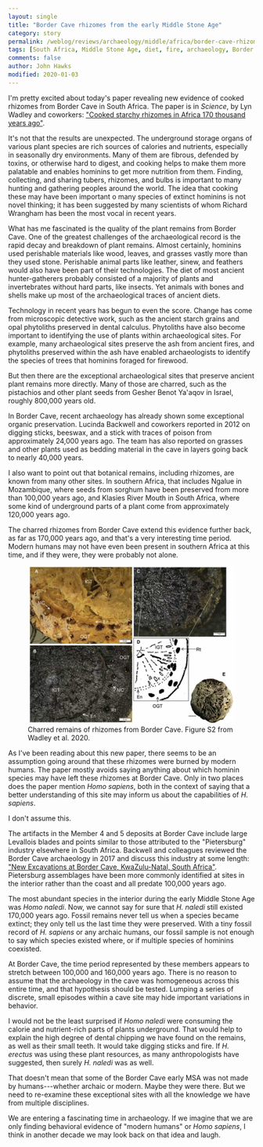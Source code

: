 ```yaml
---
layout: single
title: "Border Cave rhizomes from the early Middle Stone Age"
category: story
permalink: /weblog/reviews/archaeology/middle/africa/border-cave-rhizomes-2020.html
tags: [South Africa, Middle Stone Age, diet, fire, archaeology, Border Cave, modern human origins, modern humans, Homo naledi]
comments: false
author: John Hawks
modified: 2020-01-03
---
```


I'm pretty excited about today's paper revealing new evidence of cooked rhizomes from Border Cave in South Africa. The paper is in <em>Science</em>, by Lyn Wadley and coworkers: <a href="https://doi.org/10.1126/science.aaz5926">"Cooked starchy rhizomes in Africa 170 thousand years ago"</a>.

It's not that the results are unexpected. The underground storage organs of various plant species are rich sources of calories and nutrients, especially in seasonally dry environments. Many of them are fibrous, defended by toxins, or otherwise hard to digest, and cooking helps to make them more palatable and enables hominins to get more nutrition from them. Finding, collecting, and sharing tubers, rhizomes, and bulbs is important to many hunting and gathering peoples around the world. The idea that cooking these may have been important o many species of extinct hominins is not novel thinking; it has been suggested by many scientists of whom Richard Wrangham has been the most vocal in recent years.

What has me fascinated is the quality of the plant remains from Border Cave. One of the greatest challenges of the archaeological record is the rapid decay and breakdown of plant remains. Almost certainly, hominins used perishable materials like wood, leaves, and grasses vastly more than they used stone. Perishable animal parts like leather, sinew, and feathers would also have been part of their technologies. The diet of most ancient hunter-gatherers probably consisted of a majority of plants and invertebrates without hard parts, like insects. Yet animals with bones and shells make up most of the archaeological traces of ancient diets.

Technology in recent years has begun to even the score. Change has come from microscopic detective work, such as the ancient starch grains and opal phytoliths preserved in dental calculus. Phytoliths have also become important to identifying the use of plants within archaeological sites. For example, many archaeological sites preserve the ash from ancient fires, and phytoliths preserved within the ash have enabled archaeologists to identify the  species of trees that hominins foraged for firewood.

But then there are the exceptional archaeological sites that preserve ancient plant remains more directly. Many of those are charred, such as the pistachios and other plant seeds from Gesher Benot Ya'aqov in Israel, roughly 800,000 years old.

In Border Cave, recent archaeology has already shown some exceptional organic preservation. Lucinda Backwell and coworkers reported in 2012 on digging sticks, beeswax, and a stick with traces of poison from approximately 24,000 years ago. The team has also reported on grasses and other plants used as bedding material in the cave in layers going back to nearly 40,000 years.

I also want to point out that botanical remains, including rhizomes, are known from many other sites. In southern Africa, that includes Ngalue in Mozambique, where seeds from sorghum have been preserved from more than 100,000 years ago, and Klasies River Mouth in South Africa, where some kind of underground parts of a plant come from approximately 120,000 years ago.

The charred rhizomes from Border Cave extend this evidence further back, as far as 170,000 years ago, and that's a very interesting time period. Modern humans may not have even been present in southern Africa at this time, and if they were, they were probably not alone.

<figure>
<img src="/images/border-cave-wadley-rhizome.jpg" alt="Charred evidence of rhizomes from Border Cave, from Wadley et al. 2020" />
<figcaption>Charred remains of rhizomes from Border Cave. Figure S2 from Wadley et al. 2020. </figcaption>
</figure>

As I've been reading about this new paper, there seems to be an assumption going around that these rhizomes were burned by modern humans. The paper mostly avoids saying anything about which hominin species may have left these rhizomes at Border Cave. Only in two places does the paper mention <em>Homo sapiens</em>, both in the context of saying that a better understanding of this site may inform us about the capabilities of <em>H. sapiens</em>.

I don't assume this.

The artifacts in the Member 4 and 5 deposits at Border Cave include large Levallois blades and points similar to those attributed to the "Pietersburg" industry elsewhere in South Africa. Backwell and colleagues reviewed the Border Cave archaeology in 2017 and discuss this industry at some length: <a href="https://doi.org/10.1080/00934690.2018.1504544">"New Excavations at Border Cave, KwaZulu-Natal, South Africa"</a>. Pietersburg assemblages have been more commonly identified at sites in the interior rather than the coast and all predate 100,000 years ago.

The most abundant species in the interior during the early Middle Stone Age was <em>Homo naledi</em>. Now, we cannot say for sure that <em>H. naledi</em> still existed 170,000 years ago. Fossil remains never tell us when a species became extinct; they only tell us the last time they were preserved. With a tiny fossil record of <em>H. sapiens</em> or any archaic humans, our fossil sample is not enough to say which species existed where, or if multiple species of hominins coexisted.

At Border Cave, the time period represented by these members appears to stretch between 100,000 and 160,000 years ago. There is no reason to assume that the archaeology in the cave was homogeneous across this entire time, and that hypothesis should be tested. Lumping a series of discrete, small episodes within a cave site may hide important variations in behavior.

I would not be the least surprised if <em>Homo naledi</em> were consuming the calorie and nutrient-rich parts of plants underground. That would help to explain the high degree of dental chipping we have found on the remains, as well as their small teeth. It would take digging sticks and fire. If <em>H. erectus</em> was using these plant resources, as many anthropologists have suggested, then surely <em>H. naledi</em> was as well.

That doesn't mean that some of the Border Cave early MSA was not made by humans---whether archaic or modern. Maybe they were there. But we need to re-examine these exceptional sites with all the knowledge we have from multiple disciplines.

We are entering a fascinating time in archaeology. If we imagine that we are only finding behavioral evidence of "modern humans" or <em>Homo sapiens</em>, I think in another decade we may look back on that idea and laugh.

